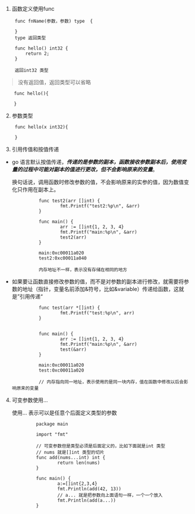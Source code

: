 1. 函数定义使用func

        func fnName(参数，参数) type  {

        }
        type 返回类型

        func hello() int32 {
            return 2;
        }

        返回int32 类型

  > 没有返回值，返回类型可以省略

        func hello(){
            
        }

2. 参数类型

        func hello(x int32){

        }

3. 引用传值和按值传递

+ go 语言默认按值传递，***传递的是参数的副本，函数接收参数副本后，使用变量的过程中可能对副本的值进行更改，但不会影响原来的变量***。

   换句话说，调用函数时修改参数的值，不会影响原来的实参的值，因为数值变化只作用在副本上。

                func test2(arr []int) {
                        fmt.Printf("test2:%p\n", &arr)
                }

                func main() {
                        arr := []int{1, 2, 3, 4}
                        fmt.Printf("main:%p\n", &arr)
                        test2(arr)
                }

                main:0xc00011a020
                test2:0xc00011a040

                内存地址不一样，表示没有存储在相同的地方

+ 如果要让函数直接修改参数的值，而不是对参数的副本进行修改，就需要将参数的地址（指针，变量名前添加&符号，比如&variable）传递给函数，这就是”引用传递“

                func test(arr *[]int) {
                        fmt.Printf("test:%p\n", arr)
                }


                func main() {
                        arr := []int{1, 2, 3, 4}
                        fmt.Printf("main:%p\n", &arr)
                        test(&arr)
                }

                main:0xc00011a020
                test:0xc00011a020

                // 内存指向同一地址，表示使用的是同一块内存，值在函数中修改以后会影响原来的变量

4. 可变参数使用...

   使用... 表示可以是任意个后面定义类型的参数

                package main

                import "fmt"

                // 可变参数但是类型必须是后面定义的，比如下面就是int 类型
                // nums 就是[]int 类型的切片
                func add(nums...int) int {
                        return len(nums)
                }

                func main() {
                        a:=[]int{2,3,4}
                        fmt.Println(add(42, 13))
                        // a... 就是把参数向上面语句一样，一个一个放入
                        fmt.Println(add(a...))
                }